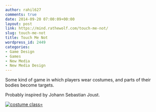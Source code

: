 ```yaml
---
author: rahil627
comments: true
date: 2014-09-20 07:00:09+00:00
layout: post
link: https://mind.rathewolf.com/touch-me-not/
slug: touch-me-not
title: Touch Me Not
wordpress_id: 2449
categories:
- Game Design
- Games
- New Media
- New Media Design
---
```


Some kind of game in which players wear costumes, and parts of their bodies become targets.

Probably inspired by Johann Sebastian Joust.


[![costume class=](https://mind.rathewolf.com/wp-content/uploads/2014/09/costume-game1.svg)](https://mind.rathewolf.com/wp-content/uploads/2014/09/costume-game1.svg)
